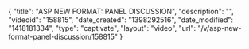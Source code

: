 {
    "title": "ASP NEW FORMAT: PANEL DISCUSSION",
    "description": "",
    "videoid": "158815",
    "date_created": "1398292516",
    "date_modified": "1418181334",
    "type": "captivate",
    "layout": "video",
    "url": "\/v\/asp-new-format-panel-discussion\/158815"
}